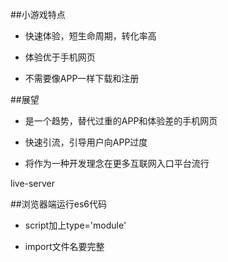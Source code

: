 ##小游戏特点

- 快速体验，短生命周期，转化率高

- 体验优于手机网页

- 不需要像APP一样下载和注册





##展望

- 是一个趋势，替代过重的APP和体验差的手机网页

- 快速引流，引导用户向APP过度

- 将作为一种开发理念在更多互联网入口平台流行



live-server



##浏览器端运行es6代码

- script加上type='module'

- import文件名要完整







